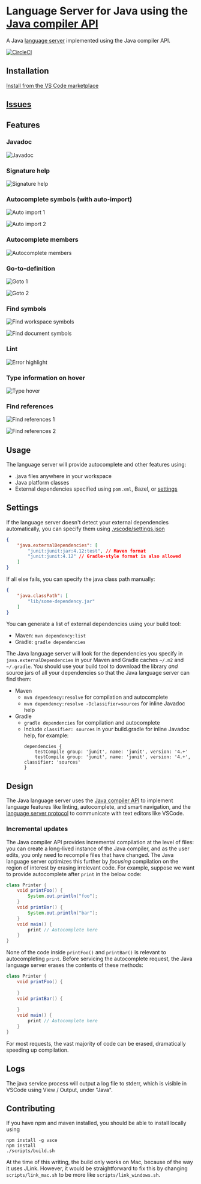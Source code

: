 # Language Server for Java using the [Java compiler API](https://docs.oracle.com/javase/10/docs/api/jdk.compiler-summary.html) 

A Java [language server](https://github.com/Microsoft/vscode-languageserver-protocol) implemented using the Java compiler API. 

[![CircleCI](https://circleci.com/gh/georgewfraser/java-language-server.png)](https://circleci.com/gh/georgewfraser/java-language-server)

## Installation

[Install from the VS Code marketplace](https://marketplace.visualstudio.com/items?itemName=georgewfraser.vscode-javac)

## [Issues](https://github.com/georgewfraser/java-language-server/issues)

## Features

### Javadoc

![Javadoc](https://github.com/georgewfraser/java-language-server/raw/master/images/Javadoc.png)

### Signature help

![Signature help](https://github.com/georgewfraser/java-language-server/raw/master/images/SignatureHelp.png)

### Autocomplete symbols (with auto-import)

![Auto import 1](https://github.com/georgewfraser/java-language-server/raw/master/images/AutoImport1.png)

![Auto import 2](https://github.com/georgewfraser/java-language-server/raw/master/images/AutoImport2.png)

### Autocomplete members

![Autocomplete members](https://github.com/georgewfraser/java-language-server/raw/master/images/AutocompleteMembers.png)

### Go-to-definition

![Goto 1](https://github.com/georgewfraser/java-language-server/raw/master/images/Goto1.png)

![Goto 2](https://github.com/georgewfraser/java-language-server/raw/master/images/Goto2.png)

### Find symbols

![Find workspace symbols](https://github.com/georgewfraser/java-language-server/raw/master/images/FindWorkspaceSymbols.png)

![Find document symbols](https://github.com/georgewfraser/java-language-server/raw/master/images/FindDocumentSymbols.png)

### Lint

![Error highlight](https://github.com/georgewfraser/java-language-server/raw/master/images/ErrorHighlight.png)

### Type information on hover

![Type hover](https://github.com/georgewfraser/java-language-server/raw/master/images/TypeHover.png)

### Find references

![Find references 1](https://github.com/georgewfraser/java-language-server/raw/master/images/FindReferences1.png)

![Find references 2](https://github.com/georgewfraser/java-language-server/raw/master/images/FindReferences2.png)

## Usage

The language server will provide autocomplete and other features using:
* .java files anywhere in your workspace
* Java platform classes
* External dependencies specified using `pom.xml`, Bazel, or [settings](#Settings)

## Settings

If the language server doesn't detect your external dependencies automatically, you can specify them using [.vscode/settings.json](https://code.visualstudio.com/docs/getstarted/settings)

```json
{
    "java.externalDependencies": [
        "junit:junit:jar:4.12:test", // Maven format
        "junit:junit:4.12" // Gradle-style format is also allowed
    ]
}
```

If all else fails, you can specify the java class path manually:

```json
{
    "java.classPath": [
        "lib/some-dependency.jar"
    ]
}
```

You can generate a list of external dependencies using your build tool:
* Maven: `mvn dependency:list` 
* Gradle: `gradle dependencies`

The Java language server will look for the dependencies you specify in `java.externalDependencies` in your Maven and Gradle caches `~/.m2` and `~/.gradle`. You should use your build tool to download the library *and* source jars of all your dependencies so that the Java language server can find them:
* Maven
  * `mvn dependency:resolve` for compilation and autocomplete
  * `mvn dependency:resolve -Dclassifier=sources` for inline Javadoc help
* Gradle
  * `gradle dependencies` for compilation and autocomplete
  * Include `classifier: sources` in your build.gradle for inline Javadoc help, for example:
    ```
    dependencies {
        testCompile group: 'junit', name: 'junit', version: '4.+'
        testCompile group: 'junit', name: 'junit', version: '4.+', classifier: 'sources'
    }
    ```
    
## Design

The Java language server uses the [Java compiler API](https://docs.oracle.com/javase/10/docs/api/jdk.compiler-summary.html) to implement language features like linting, autocomplete, and smart navigation, and the [language server protocol](https://github.com/Microsoft/vscode-languageserver-protocol) to communicate with text editors like VSCode.

### Incremental updates

The Java compiler API provides incremental compilation at the level of files: you can create a long-lived instance of the Java compiler, and as the user edits, you only need to recompile files that have changed. The Java language server optimizes this further by *focusing* compilation on the region of interest by erasing irrelevant code. For example, suppose we want to provide autocomplete after `print` in the below code:

```java
class Printer {
    void printFoo() {
        System.out.println("foo");
    }
    void printBar() {
        System.out.println("bar");
    }
    void main() {
        print // Autocomplete here
    }
}
```

None of the code inside `printFoo()` and `printBar()` is relevant to autocompleting `print`. Before servicing the autocomplete request, the Java language server erases the contents of these methods:

```java
class Printer {
    void printFoo() {
        
    }
    void printBar() {
        
    }
    void main() {
        print // Autocomplete here
    }
}
```

For most requests, the vast majority of code can be erased, dramatically speeding up compilation.

## Logs

The java service process will output a log file to stderr, which is visible in VSCode using View / Output, under "Java".

## Contributing

If you have npm and maven installed, you should be able to install locally using 

    npm install -g vsce
    npm install
    ./scripts/build.sh

At the time of this writing, the build only works on Mac, because of the way it uses JLink. However, it would be straightforward to fix this by changing `scripts/link_mac.sh` to be more like `scripts/link_windows.sh`.